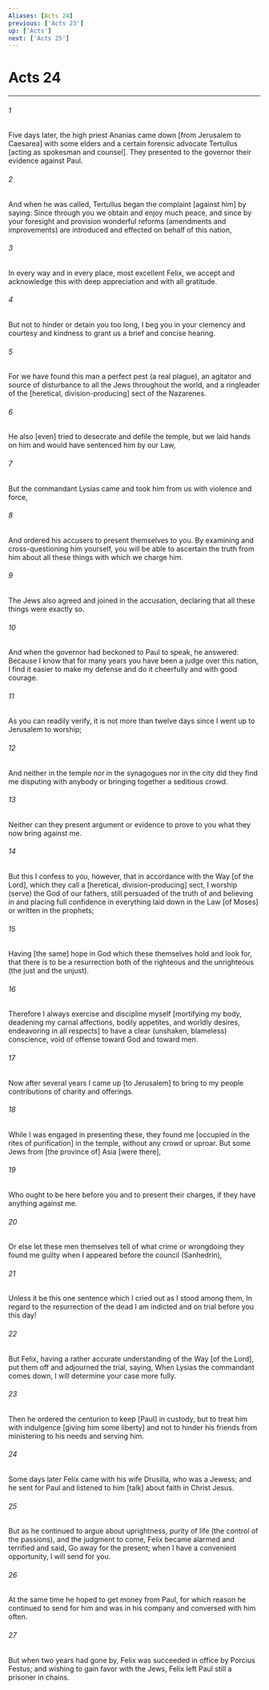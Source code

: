 ```yaml
---
Aliases: [Acts 24]
previous: ['Acts 23']
up: ['Acts']
next: ['Acts 25']
---
```

# Acts 24

***














###### 1 






Five days later, the high priest Ananias came down [from Jerusalem to Caesarea] with some elders and a certain forensic advocate Tertullus [acting as spokesman and counsel]. They presented to the governor their evidence against Paul. 













###### 2 






And when he was called, Tertullus began the complaint [against him] by saying: Since through you we obtain and enjoy much peace, and since by your foresight and provision wonderful reforms (amendments and improvements) are introduced and effected on behalf of this nation, 













###### 3 






In every way and in every place, most excellent Felix, we accept and acknowledge this with deep appreciation and with all gratitude. 













###### 4 






But not to hinder or detain you too long, I beg you in your clemency and courtesy and kindness to grant us a brief and concise hearing. 













###### 5 






For we have found this man a perfect pest (a real plague), an agitator and source of disturbance to all the Jews throughout the world, and a ringleader of the [heretical, division-producing] sect of the Nazarenes. 













###### 6 






He also [even] tried to desecrate and defile the temple, but we laid hands on him and would have sentenced him by our Law, 













###### 7 






But the commandant Lysias came and took him from us with violence and force, 













###### 8 






And ordered his accusers to present themselves to you. By examining and cross-questioning him yourself, you will be able to ascertain the truth from him about all these things with which we charge him. 













###### 9 






The Jews also agreed and joined in the accusation, declaring that all these things were exactly so. 













###### 10 






And when the governor had beckoned to Paul to speak, he answered: Because I know that for many years you have been a judge over this nation, I find it easier to make my defense and do it cheerfully and with good courage. 













###### 11 






As you can readily verify, it is not more than twelve days since I went up to Jerusalem to worship; 













###### 12 






And neither in the temple nor in the synagogues nor in the city did they find me disputing with anybody or bringing together a seditious crowd. 













###### 13 






Neither can they present argument or evidence to prove to you what they now bring against me. 













###### 14 






But this I confess to you, however, that in accordance with the Way [of the Lord], which they call a [heretical, division-producing] sect, I worship (serve) the God of our fathers, still persuaded of the truth of and believing in and placing full confidence in everything laid down in the Law [of Moses] or written in the prophets; 













###### 15 






Having [the same] hope in God which these themselves hold and look for, that there is to be a resurrection both of the righteous and the unrighteous (the just and the unjust). 













###### 16 






Therefore I always exercise and discipline myself [mortifying my body, deadening my carnal affections, bodily appetites, and worldly desires, endeavoring in all respects] to have a clear (unshaken, blameless) conscience, void of offense toward God and toward men. 













###### 17 






Now after several years I came up [to Jerusalem] to bring to my people contributions of charity and offerings. 













###### 18 






While I was engaged in presenting these, they found me [occupied in the rites of purification] in the temple, without any crowd or uproar. But some Jews from [the province of] Asia [were there], 













###### 19 






Who ought to be here before you and to present their charges, if they have anything against me. 













###### 20 






Or else let these men themselves tell of what crime or wrongdoing they found me guilty when I appeared before the council (Sanhedrin), 













###### 21 






Unless it be this one sentence which I cried out as I stood among them, In regard to the resurrection of the dead I am indicted and on trial before you this day! 













###### 22 






But Felix, having a rather accurate understanding of the Way [of the Lord], put them off and adjourned the trial, saying, When Lysias the commandant comes down, I will determine your case more fully. 













###### 23 






Then he ordered the centurion to keep [Paul] in custody, but to treat him with indulgence [giving him some liberty] and not to hinder his friends from ministering to his needs and serving him. 













###### 24 






Some days later Felix came with his wife Drusilla, who was a Jewess; and he sent for Paul and listened to him [talk] about faith in Christ Jesus. 













###### 25 






But as he continued to argue about uprightness, purity of life (the control of the passions), and the judgment to come, Felix became alarmed and terrified and said, Go away for the present; when I have a convenient opportunity, I will send for you. 













###### 26 






At the same time he hoped to get money from Paul, for which reason he continued to send for him and was in his company and conversed with him often. 













###### 27 






But when two years had gone by, Felix was succeeded in office by Porcius Festus; and wishing to gain favor with the Jews, Felix left Paul still a prisoner in chains.
